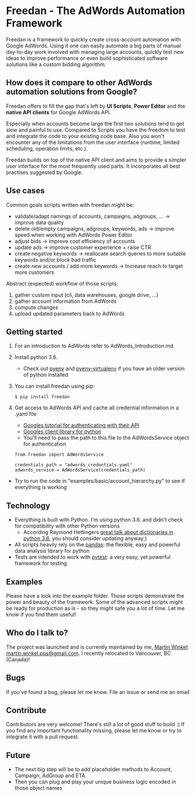 # Freedan - The AdWords Automation Framework
Freedan is a framework to quickly create cross-account automation with Google AdWords.
Using it one can easily automate a big parts of manual day-to-day work involved with managing
large accounts, quickly test new ideas to improve performance or even build sophisticated software
solutions like a custom bidding algorithm.

## How does it compare to other AdWords automation solutions from Google?
Freedan offers to fill the gap that's left by **UI Scripts**, **Power Editor** and the **native
API clients** for Google AdWords API.

Especially when accounts become large the first two solutions tend to get slow and painful to use.
Compared to Scripts you have the freedom to test and integrate the code to your existing code base.
Also you won't encounter any of the limitations from the user interface (runtime, limited scheduling,
operation limits, etc.).

Freedan builds on top of the native API client and aims to provide a simpler user interface for the
most frequently used parts. It incorporates all best practises suggested by Google. 

## Use cases
Common goals scripts written with freedan might be:
* validate/adapt namings of accounts, campaigns, adgroups, ... -> improve data quality
* delete old/empty campaigns, adgroups, keywords, ads -> improve speed when working with AdWords Power Editor
* adjust bids -> improve cost efficiency of accounts
* update ads -> improve customer experience + raise CTR
* create negative keywords -> reallocate search queries to more suitable keywords and/or block bad traffic
* create new accounts / add more keywords -> Increase reach to target more customers

Abstract (expected) workflow of those scripts:
1. gather custom input (cli, data warehouses, google drive, ...)
1. gather account information from AdWords
1. compute changes
1. upload updated parameters back to AdWords

## Getting started
1. For an introduction to AdWords refer to AdWords_Introduction.md
1. Install python 3.6.
    * Check out [pyenv](https://github.com/pyenv/pyenv) and [pyenv-virtualenv](https://github.com/pyenv/pyenv-virtualenv)
    if you have an older version of python installed
1. You can install freedan using pip:

    `$ pip install freedan`
1. Get access to AdWords API and cache all credential information in a .yaml file
    * [Googles tutorial for authenticating with their API](https://www.youtube.com/watch?v=yaDlZMfYWkg&list=PLOU2XLYxmsII2PCvm73bwxRCu2g_dyp67&index=2) 
    * [Googles client library for python](https://github.com/googleads/googleads-python-lib)
    * You'll need to pass the path to this file to the AdWordsService object for authentication
    
    ```
    from freedan import AdWordsService
    
    credentials_path = "adwords_credentials.yaml"
    adwords_service = AdWordsService(credentials_path)
    ```
* Try to run the code in "examples/basic/account_hierarchy.py" to see if everything is working

## Technology
* Everything is built with Python. I'm using python 3.6. and didn't check for compatibility with other Python versions
    * According Raymond Hettingers [great talk about dictionaries in python 3.6.](https://www.youtube.com/watch?v=p33CVV29OG8)
    you should consider updating anyway;)
* All scripts heavily rely on the [pandas](https://github.com/pandas-dev/pandas): the flexible, 
easy and powerful data analysis library for python
* Tests are intended to work with [pytest](https://github.com/pytest-dev/pytest): a very easy,
yet powerful framework for testing

## Examples
Please have a look into the example folder. Those scripts demonstrate the power and beauty of the
framework. Some of the advanced scripts might be ready for production as is - so they might safe
you a lot of time. Let me know if you find them useful!

## Who do I talk to?
The project was launched and is currently maintained by me, [Martin Winkel](https://www.linkedin.com/in/martin-winkel-90678977):
 martin.winkel.pps@gmail.com.
I recently relocated to Vancouver, BC (Canada)!

## Bugs
If you've found a bug, please let me know. File an issue or send me an email

## Contribute
Contributors are very welcome! There's still a lot of good stuff to build :)
If you find any important functionality missing, please let me know or try to integrate it with a
pull request.

## Future
* The next big step will be to add placeholder methods to Account, Campaign, AdGroup and ETA
* Then you can plug and play your unique business logic encoded in those object names 
